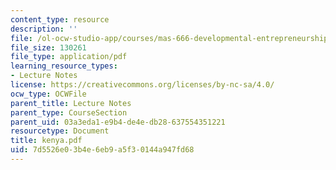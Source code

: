 ```yaml
---
content_type: resource
description: ''
file: /ol-ocw-studio-app/courses/mas-666-developmental-entrepreneurship-fall-2003/7d5526e03b4e6eb9a5f30144a947fd68_kenya.pdf
file_size: 130261
file_type: application/pdf
learning_resource_types:
- Lecture Notes
license: https://creativecommons.org/licenses/by-nc-sa/4.0/
ocw_type: OCWFile
parent_title: Lecture Notes
parent_type: CourseSection
parent_uid: 03a3eda1-e9b4-de4e-db28-637554351221
resourcetype: Document
title: kenya.pdf
uid: 7d5526e0-3b4e-6eb9-a5f3-0144a947fd68
---
```

